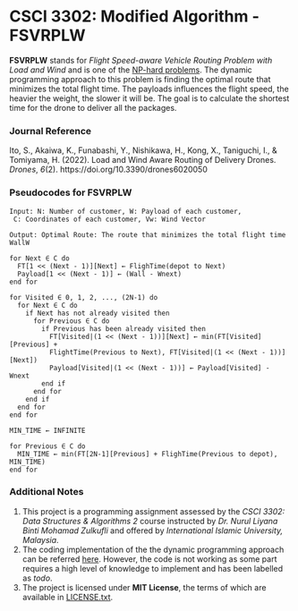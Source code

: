 # CSCI 3302: Modified Algorithm - FSVRPLW
**FSVRPLW** stands for *Flight Speed-aware Vehicle Routing Problem with Load and Wind* and is one of the [NP-hard problems](https://en.wikipedia.org/wiki/NP-hardness). The dynamic programming approach to this problem is finding the optimal route that minimizes the total flight time. The payloads influences the flight speed, the heavier the weight, the slower it will be. The goal is to calculate the shortest time for the drone to deliver all the packages.

### Journal Reference
<div class="csl-entry">Ito, S., Akaiwa, K., Funabashi, Y., Nishikawa, H., Kong, X., Taniguchi, I., &#38; Tomiyama, H. (2022). Load and Wind Aware Routing of Delivery Drones. <i>Drones</i>, <i>6</i>(2). https://doi.org/10.3390/drones6020050</div>

### Pseudocodes for FSVRPLW
```
Input: N: Number of customer, W: Payload of each customer,
 C: Coordinates of each customer, Vw: Wind Vector

Output: Optimal Route: The route that minimizes the total flight time
WallW

for Next ∈ C do
  FT[1 << (Next - 1)][Next] ← FlighTime(depot to Next)
  Payload[1 << (Next - 1)] ← (Wall - Wnext)
end for

for Visited ∈ 0, 1, 2, ..., (2N-1) do
  for Next ∈ C do
    if Next has not already visited then
      for Previous ∈ C do
        if Previous has been already visited then
          FT[Visited|(1 << (Next - 1))][Next] ← min(FT[Visited][Previous] +
          FlightTime(Previous to Next), FT[Visited|(1 << (Next - 1))][Next])
          Payload[Visited|(1 << (Next - 1))] ← Payload[Visited] - Wnext
        end if
      end for
    end if
  end for
end for

MIN_TIME ← INFINITE

for Previous ∈ C do
  MIN_TIME ← min(FT[2N-1][Previous] + FlighTime(Previous to depot), MIN_TIME)
end for
```


### Additional Notes
1. This project is a programming assignment assessed by the *CSCI 3302: Data Structures & Algorithms 2* course instructed by *Dr. Nurul Liyana Binti Mohamad Zulkufli* and offered by *International Islamic University, Malaysia*.
2. The coding implementation of the the dynamic programming approach can be referred [here](https://github.com/hdfhtt/CSCI3302_FSVRPLW/blob/main/main.py). However, the code is not working as some part requires a high level of knowledge to implement and has been labelled as *todo*. 
3. The project is licensed under **MIT License**, the terms of which are available in [LICENSE.txt](https://github.com/hdfhtt/CSCI3302_FSVRPLW/blob/main/LICENSE).
